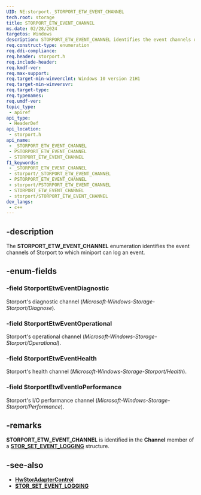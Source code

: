 ```yaml
---
UID: NE:storport._STORPORT_ETW_EVENT_CHANNEL
tech.root: storage
title: STORPORT_ETW_EVENT_CHANNEL
ms.date: 02/28/2024
targetos: Windows
description: STORPORT_ETW_EVENT_CHANNEL identifies the event channels of Storport to which miniport can log an event.
req.construct-type: enumeration
req.ddi-compliance: 
req.header: storport.h
req.include-header: 
req.kmdf-ver: 
req.max-support: 
req.target-min-winverclnt: Windows 10 version 21H1
req.target-min-winversvr: 
req.target-type: 
req.typenames: 
req.umdf-ver: 
topic_type:
 - apiref
api_type:
 - HeaderDef
api_location:
 - storport.h
api_name:
 - _STORPORT_ETW_EVENT_CHANNEL
 - PSTORPORT_ETW_EVENT_CHANNEL
 - STORPORT_ETW_EVENT_CHANNEL
f1_keywords:
 - _STORPORT_ETW_EVENT_CHANNEL
 - storport/_STORPORT_ETW_EVENT_CHANNEL
 - PSTORPORT_ETW_EVENT_CHANNEL
 - storport/PSTORPORT_ETW_EVENT_CHANNEL
 - STORPORT_ETW_EVENT_CHANNEL
 - storport/STORPORT_ETW_EVENT_CHANNEL
dev_langs:
 - c++
---
```


## -description

The **STORPORT_ETW_EVENT_CHANNEL** enumeration identifies the event channels of Storport to which miniport can log an event.

## -enum-fields

### -field StorportEtwEventDiagnostic

Storport's diagnostic channel (*Microsoft-Windows-Storage-Storport/Diagnose*).

### -field StorportEtwEventOperational

Storport's operational channel (*Microsoft-Windows-Storage-Storport/Operational*).

### -field StorportEtwEventHealth

Storport's health channel (*Microsoft-Windows-Storage-Storport/Health*).

### -field StorportEtwEventIoPerformance

Storport's I/O performance channel (*Microsoft-Windows-Storage-Storport/Performance*).

## -remarks

**STORPORT_ETW_EVENT_CHANNEL** is identified in the **Channel** member of a **[STOR_SET_EVENT_LOGGING](ns-storport-stor_set_event_logging.md)** structure.

## -see-also

- **[HwStorAdapterControl](nc-storport-hw_adapter_control.md)**
- **[STOR_SET_EVENT_LOGGING](ns-storport-stor_set_event_logging.md)**
